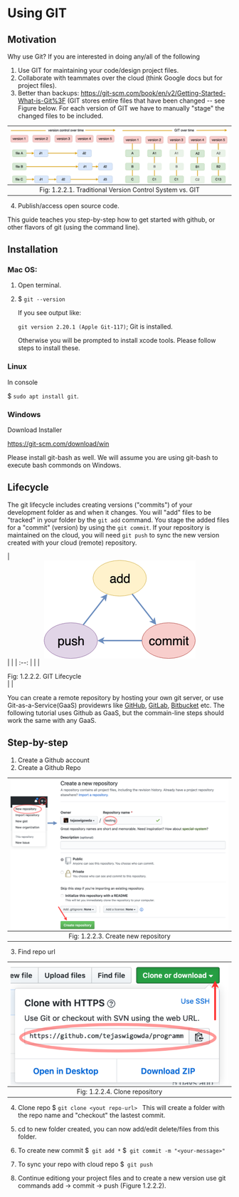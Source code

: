 # Using GIT 
    
## Motivation

Why use Git? If you are interested in doing any/all of the following

1. Use GIT for maintaining your code/design project files.
2. Collaborate with teammates over the cloud (think Google docs but for project files).
3. Better than backups:
   <https://git-scm.com/book/en/v2/Getting-Started-What-is-Git%3F> (GIT
stores entire files that have been changed -- see Figure below. For each version of GIT we
have to manually "stage" the changed files to be included.

| <img style="display:block;margin:auto" src='../../imgs/vcsVSgit.png'> |   
| :--:                                                                  |   
| <figcaption> Fig: 1.2.2.1. Traditional Version Control System vs. GIT</figcaption> |

4. Publish/access open source code.

This guide teaches you step-by-step how to get started with github, or other flavors of git (using the command line).

## Installation

### Mac OS:

1. Open terminal.
2. $ ``git --version``

    If you see output like:
    
    ``git version 2.20.1 (Apple Git-117)``; Git is installed.
    
    Otherwise you will be prompted to install xcode tools. Please follow steps to install these.
    
### Linux

In console

$ ``sudo apt install git``.

### Windows

Download Installer

<https://git-scm.com/download/win>


Please install git-bash as well. We will assume you are using git-bash
to execute bash commonds on Windows.

    



## Lifecycle

The git lifecycle includes creating versions ("commits") of your development folder as and when it changes. You will 
"add" files to be "tracked" in your folder by the `git add` command. You stage the added files for a "commit" (version) by using the `git commit`. If your repository is maintained on the cloud, you will need `git push` to sync the new version created with your cloud (remote) repository.

| <img style="display:block;margin:auto" src='../../imgs/lifecycle.png'> |   |
| :--:                                                                   |   |
| <figcaption> Fig: 1.2.2.2. GIT Lifecycle</figcaption>                  |   |

You can create a remote repository by hosting your own git server, or use Git-as-a-Service(GaaS) providewrs like [GitHub](https://github.com/), [GitLab](https://gitlab.com), [Bitbucket](https://bitbucket.org/) etc. The following tutorial uses Github as GaaS, but the commain-line steps should work the same with any GaaS.





##  Step-by-step

1. Create a Github account
2. Create a Github Repo

| <img style="display:block;margin:auto" src='../../imgs/new.png'> |
| :--:                                                             |
| <figcaption> Fig: 1.2.2.3. Create new repository </figcaption>   |
    
3. Find repo url

| <img style="display:block;margin:auto" src='../../imgs/clone.png'> |
| :--:                                                               | 
| <figcaption> Fig: 1.2.2.4. Clone repository </figcaption>          |  

4. Clone repo
    $ ``git clone <yout repo-url> ``
    This will create a folder with the repo name and "checkout" the lastest commit.
    
5. cd to new folder created, you can now add/edit delete/files from this folder.

6. To create new commit
    $`` git add *``
    $`` git commit -m "<your-message>"``
    
7. To sync your repo with cloud repo
        $`` git push``

8. Continue editiong your project files and to create a new version use
   git commands add -> commit -> push (Figure 1.2.2.2).
